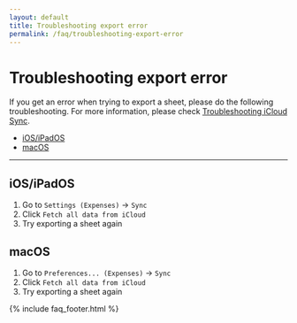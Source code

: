 ```yaml
---
layout: default
title: Troubleshooting export error
permalink: /faq/troubleshooting-export-error
---
```


# Troubleshooting export error

If you get an error when trying to export a sheet, please do the following troubleshooting. For more information, please check [Troubleshooting iCloud Sync](/faq/troubleshooting-icloud-sync).

- [iOS/iPadOS](#iosipados)
- [macOS](#macos)

---

## iOS/iPadOS

1. Go to `Settings (Expenses)` → `Sync`
2. Click `Fetch all data from iCloud`
3. Try exporting a sheet again

## macOS

1. Go to `Preferences... (Expenses)` → `Sync`
2. Click `Fetch all data from iCloud`
3. Try exporting a sheet again

{% include faq_footer.html %}
